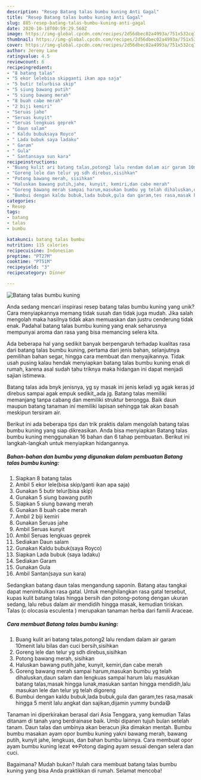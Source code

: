 ```yaml
---
description: "Resep Batang talas bumbu kuning Anti Gagal"
title: "Resep Batang talas bumbu kuning Anti Gagal"
slug: 885-resep-batang-talas-bumbu-kuning-anti-gagal
date: 2020-10-18T00:59:29.560Z
image: https://img-global.cpcdn.com/recipes/2d56dbec02a4993a/751x532cq70/batang-talas-bumbu-kuning-foto-resep-utama.jpg
thumbnail: https://img-global.cpcdn.com/recipes/2d56dbec02a4993a/751x532cq70/batang-talas-bumbu-kuning-foto-resep-utama.jpg
cover: https://img-global.cpcdn.com/recipes/2d56dbec02a4993a/751x532cq70/batang-talas-bumbu-kuning-foto-resep-utama.jpg
author: Jeremy Lane
ratingvalue: 4.5
reviewcount: 6
recipeingredient:
- "8 batang talas"
- "5 ekor lelebisa skipganti ikan apa saja"
- "5 butir telurbisa skip"
- "5 siung bawang putih"
- "5 siung bawang merah"
- "8 buah cabe merah"
- "2 biji kemiri"
- "Seruas jahe"
- "Seruas kunyit"
- "Seruas lengkuas geprek"
- " Daun salam"
- " Kaldu bubuksaya Royco"
- " Lada bubuk saya ladaku"
- " Garam"
- " Gula"
- " Santansaya sun kara"
recipeinstructions:
- "Buang kulit ari batang talas,potong2 lalu rendam dalam air garam 10menit lalu bilas dan cuci bersih,sisihkan"
- "Goreng lele dan telur yg sdh direbus,sisihkan"
- "Potong bawang merah, sisihkan"
- "Haluskan bawang putih,jahe, kunyit, kemiri,dan cabe merah"
- "Goreng bawang merah sampai harum,masukan bumbu yg telah dihaluskan,daun salam dan lengkuas sampai harum lalu masukkan batang talas,masak hingga lunak,masukan santan hingga mendidih,lalu masukan lele dan telur yg telah digoreng"
- "Bumbui dengan kaldu bubuk,lada bubuk,gula dan garam,tes rasa,masak hingga 5 menit lalu angkat dan sajikan,dijamin yummy bunda😄"
categories:
- Resep
tags:
- batang
- talas
- bumbu

katakunci: batang talas bumbu 
nutrition: 115 calories
recipecuisine: Indonesian
preptime: "PT27M"
cooktime: "PT51M"
recipeyield: "3"
recipecategory: Dinner

---
```



![Batang talas bumbu kuning](https://img-global.cpcdn.com/recipes/2d56dbec02a4993a/751x532cq70/batang-talas-bumbu-kuning-foto-resep-utama.jpg)

Anda sedang mencari inspirasi resep batang talas bumbu kuning yang unik? Cara menyiapkannya memang tidak susah dan tidak juga mudah. Jika salah mengolah maka hasilnya tidak akan memuaskan dan justru cenderung tidak enak. Padahal batang talas bumbu kuning yang enak seharusnya mempunyai aroma dan rasa yang bisa memancing selera kita.

Ada beberapa hal yang sedikit banyak berpengaruh terhadap kualitas rasa dari batang talas bumbu kuning, pertama dari jenis bahan, selanjutnya pemilihan bahan segar, hingga cara membuat dan menyajikannya. Tidak usah pusing kalau hendak menyiapkan batang talas bumbu kuning enak di rumah, karena asal sudah tahu triknya maka hidangan ini dapat menjadi sajian istimewa.

Batang talas ada bnyk jenisnya, yg sy masak ini jenis keladi yg agak keras jd direbus sampai agak empuk sedikit,,ada jg. Batang talas memiliki memanjang tanpa cabang dan memiliki struktur berongga. Baik daun maupun batang tanaman ini memiliki lapisan sehingga tak akan basah meskipun tersiram air.


Berikut ini ada beberapa tips dan trik praktis dalam mengolah batang talas bumbu kuning yang siap dikreasikan. Anda bisa menyiapkan Batang talas bumbu kuning menggunakan 16 bahan dan 6 tahap pembuatan. Berikut ini langkah-langkah untuk menyiapkan hidangannya.

<!--inarticleads1-->

##### Bahan-bahan dan bumbu yang digunakan dalam pembuatan Batang talas bumbu kuning:

1. Siapkan 8 batang talas
1. Ambil 5 ekor lele(bisa skip/ganti ikan apa saja)
1. Gunakan 5 butir telur(bisa skip)
1. Gunakan 5 siung bawang putih
1. Siapkan 5 siung bawang merah
1. Gunakan 8 buah cabe merah
1. Ambil 2 biji kemiri
1. Gunakan Seruas jahe
1. Ambil Seruas kunyit
1. Ambil Seruas lengkuas geprek
1. Sediakan  Daun salam
1. Gunakan  Kaldu bubuk(saya Royco)
1. Siapkan  Lada bubuk (saya ladaku)
1. Sediakan  Garam
1. Gunakan  Gula
1. Ambil  Santan(saya sun kara)


Sedangkan batang daun talas mengandung saponin. Batang atau tangkai dapat menimbulkan rasa gatal. Untuk menghilangkan rasa gatal tersebut, kupas kulit batang talas hingga bersih dan potong-potong dengan ukuran sedang, lalu rebus dalam air mendidih hingga masak, kemudian tiriskan. Talas (c olocasia esculenta ) merupakan tanaman herba dari famili Araceae. 

<!--inarticleads2-->

##### Cara membuat Batang talas bumbu kuning:

1. Buang kulit ari batang talas,potong2 lalu rendam dalam air garam 10menit lalu bilas dan cuci bersih,sisihkan
1. Goreng lele dan telur yg sdh direbus,sisihkan
1. Potong bawang merah, sisihkan
1. Haluskan bawang putih,jahe, kunyit, kemiri,dan cabe merah
1. Goreng bawang merah sampai harum,masukan bumbu yg telah dihaluskan,daun salam dan lengkuas sampai harum lalu masukkan batang talas,masak hingga lunak,masukan santan hingga mendidih,lalu masukan lele dan telur yg telah digoreng
1. Bumbui dengan kaldu bubuk,lada bubuk,gula dan garam,tes rasa,masak hingga 5 menit lalu angkat dan sajikan,dijamin yummy bunda😄


Tanaman ini diperkirakan berasal dari Asia Tenggara, yang kemudian Talas ditanam di tanah yang berdrainase baik. Umbi dipanen tujuh bulan setelah tanam. Daun talas dan umbinya akan beracun jika dimakan mentah. Bumbu bumbu masakan ayam opor bumbu kuning yakni bawang merah, bawang putih, kunyit jahe, lengkuas, dan bahan bumbu lainnya. Cara membuat opor ayam bumbu kuning lezat ⇔Potong daging ayam sesuai dengan selera dan cuci. 

Bagaimana? Mudah bukan? Itulah cara membuat batang talas bumbu kuning yang bisa Anda praktikkan di rumah. Selamat mencoba!

